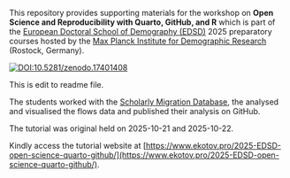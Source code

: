 This repository provides supporting materials for the workshop on **Open Science and Reproducibility with Quarto, GitHub, and R** which is part of the [European Doctoral School of Demography (EDSD)](https://www.eaps.nl/edsd/About-EDSD) 2025 preparatory courses hosted by the [Max Planck Institute for Demographic Research](https://demogr.mpg.de/) (Rostock, Germany).

[![DOI:10.5281/zenodo.17401408](https://zenodo.org/badge/DOI/10.5281/zenodo.17401408.svg)](https://doi.org/10.5281/zenodo.17401408)

This is edit to readme file.

The students worked with the [Scholarly Migration Database](https://www.scholarlymigration.org/), the analysed and visualised the flows data and published their analysis on GitHub.

The tutorial was original held on 2025-10-21 and 2025-10-22.

Kindly access the tutorial website at [https://www.ekotov.pro/2025-EDSD-open-science-quarto-github/](https://www.ekotov.pro/2025-EDSD-open-science-quarto-github/).
